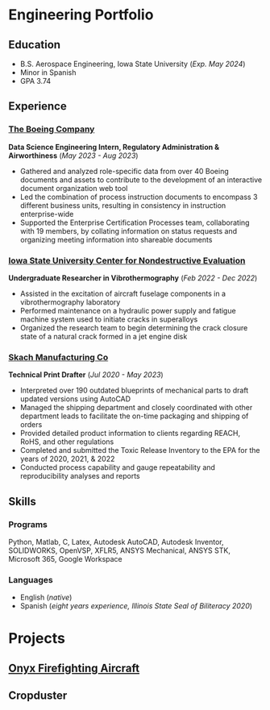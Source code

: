 # Engineering Portfolio

## Education
- B.S. Aerospace Engineering, Iowa State University (_Exp. May 2024_)
- Minor in Spanish
- GPA 3.74

## Experience
### <ins>The Boeing Company</ins>
**Data Science Engineering Intern, Regulatory Administration & Airworthiness**
(_May 2023 - Aug 2023_)
- Gathered and analyzed role-specific data from over 40 Boeing documents and assets to contribute to the development of an interactive document organization web tool
- Led the combination of process instruction documents to encompass 3 different business units, resulting in consistency in instruction enterprise-wide
- Supported the Enterprise Certification Processes team, collaborating with 19 members, by collating information on status requests and organizing meeting information into shareable documents

### <ins>Iowa State University Center for Nondestructive Evaluation</ins>
**Undergraduate Researcher in Vibrothermography**
(_Feb 2022 - Dec 2022_)
- Assisted in the excitation of aircraft fuselage components in a vibrothermography laboratory
- Performed maintenance on a hydraulic power supply and fatigue machine system used to initiate cracks in superalloys
- Organized the research team to begin determining the crack closure state of a natural crack formed in a jet engine disk

### <ins>Skach Manufacturing Co</ins>
**Technical Print Drafter**
(_Jul 2020 - May 2023_)
- Interpreted over 190 outdated blueprints of mechanical parts to draft updated versions using AutoCAD
- Managed the shipping department and closely coordinated with other department leads to facilitate the on-time packaging and shipping of orders
- Provided detailed product information to clients regarding REACH, RoHS, and other regulations
- Completed and submitted the Toxic Release Inventory to the EPA for the years of 2020, 2021, & 2022
- Conducted process capability and gauge repeatability and reproducibility analyses and reports

## Skills
### Programs
Python, Matlab, C, Latex, Autodesk AutoCAD, Autodesk Inventor, SOLIDWORKS, OpenVSP, XFLR5, ANSYS Mechanical, ANSYS STK, Microsoft 365, Google Workspace
### Languages
- English (_native_)
- Spanish (_eight years experience, Illinois State Seal of Biliteracy 2020_)

# Projects
## <ins>Onyx Firefighting Aircraft</ins>

## Cropduster
